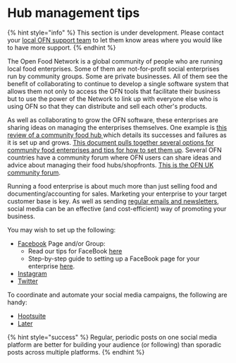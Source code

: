 # Hub management tips

{% hint style="info" %}
This section is under development. Please contact your [local OFN support team](../local-ofn-organizations-and-contacts.md) to let them know areas where you would like to have more support.
{% endhint %}

The Open Food Network is a global community of people who are running local food enterprises. Some of them are not-for-profit social enterprises run by community groups. Some are private businesses. All of them see the benefit of collaborating to continue to develop a single software system that allows them not only to access the OFN tools that facilitate their business but to use the power of the Network to link up with everyone else who is using OFN so that they can distribute and sell each other's products.

As well as collaborating to grow the OFN software, these enterprises are sharing ideas on managing the enterprises themselves. One example is [this review of a community food hub ](https://drive.google.com/file/d/0B8GhJcMDO6a1YlZHTDd3SE1OTnM/view?usp=sharing)which details its successes and failures as it is set up and grows. [This document pulls together several options for community food enterprises and tips for how to set them up](https://drive.google.com/file/d/1PnOnR10IlOE0Hd7USIfbHCwwHzm2UR1w/view?usp=sharing). Several OFN countries have a community forum where OFN users can share ideas and advice about managing their food hubs/shopfronts. [This is the OFN UK community forum](https://community.openfoodnetwork.org.uk/).

Running a food enterprise is about much more than just selling food and documenting/accounting for sales. Marketing your enterprise to your target customer base is key. As well as sending [regular emails and newsletters](../complementary-tools-software/communication.md), social media can be an effective \(and cost-efficient\) way of promoting your business.

You may wish to set up the following:

* [Facebook](https://www.facebook.com/) Page and/or Group: 
  * Read our tips for FaceBook [here](facebook-tips.md)
  * Step-by-step guide to setting up a FaceBook page for your enterprise [here](your-farm-on-facebook.md).
* [Instagram](https://www.instagram.com/) 
* [Twitter](https://twitter.com/home)

To coordinate and automate your social media campaigns, the following are handy:

* [Hootsuite](https://hootsuite.com)
* [Later](https://later.com/)

{% hint style="success" %}
Regular, periodic posts on one social media platform are better for building your audience \(or following\) than sporadic posts across multiple platforms.
{% endhint %}

